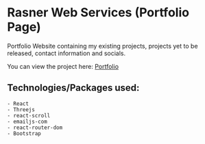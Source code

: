 # Rasner Web Services (Portfolio Page)

Portfolio Website containing my existing projects, projects yet to be released, contact information and socials.

You can view the project here: [Portfolio](www.rasnerwebservices.com)

## Technologies/Packages used:
    - React
    - Threejs
    - react-scroll
    - emailjs-com
    - react-router-dom
    - Bootstrap